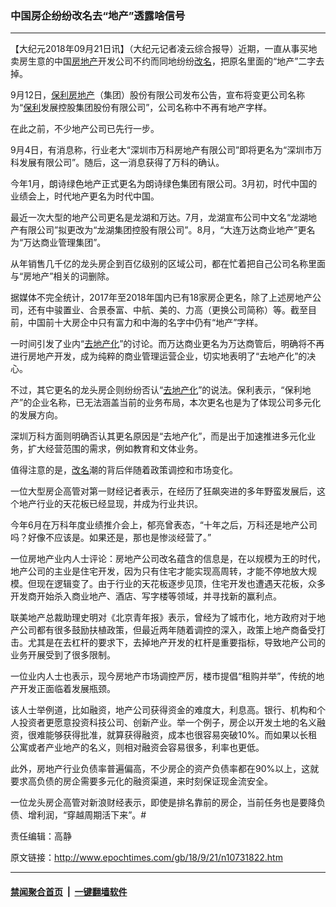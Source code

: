 ### 中国房企纷纷改名去“地产”透露啥信号
------------------------

<p>【大纪元2018年09月21日讯】（大纪元记者凌云综合报导）近期，一直从事买地卖房生意的中国<a href="http://www.epochtimes.com/gb/tag/%E6%88%BF%E5%9C%B0%E4%BA%A7.html">房地产</a>开发公司不约而同地纷纷<a href="http://www.epochtimes.com/gb/tag/%E6%94%B9%E5%90%8D.html">改名</a>，把原名里面的“地产”二字去掉。</p>
<p>9月12日，<a href="http://www.epochtimes.com/gb/tag/%E4%BF%9D%E5%88%A9.html">保利</a><a href="http://www.epochtimes.com/gb/tag/%E6%88%BF%E5%9C%B0%E4%BA%A7.html">房地产</a>（集团）股份有限公司发布公告，宣布将变更公司名称为“<a href="http://www.epochtimes.com/gb/tag/%E4%BF%9D%E5%88%A9.html">保利</a>发展控股集团股份有限公司”，公司名称中不再有地产字样。</p>
<p>在此之前，不少地产公司已先行一步。</p>
<p>9月4日，有消息称，行业老大“深圳市万科房地产有限公司”即将更名为“深圳市万科发展有限公司”。随后，这一消息获得了万科的确认。</p>
<p>今年1月，朗诗绿色地产正式更名为朗诗绿色集团有限公司。3月初，时代中国的业绩会上，时代地产更名为时代中国。</p>
<p>最近一次大型的地产公司更名是龙湖和万达。7月，龙湖宣布公司中文名“龙湖地产有限公司”拟更改为“龙湖集团控股有限公司”。8月，“大连万达商业地产”更名为“万达商业管理集团”。</p>
<p>从年销售几千亿的龙头房企到百亿级别的区域公司，都在忙着把自己公司名称里面与“房地产”相关的词删除。</p>
<p>据媒体不完全统计，2017年至2018年国内已有18家房企更名，除了上述房地产公司，还有中骏置业、合景泰富、中航、美的、力高（更换公司简称）等。截至目前，中国前十大房企中只有富力和中海的名字中仍有“地产”字样。</p>
<p>一时间引发了业内“<a href="http://www.epochtimes.com/gb/tag/%E5%8E%BB%E5%9C%B0%E4%BA%A7%E5%8C%96.html">去地产化</a>”的讨论。而万达商业更名为万达商管后，明确将不再进行房地产开发，成为纯粹的商业管理运营企业，切实地表明了“去地产化”的决心。</p>
<p>不过，其它更名的龙头房企则纷纷否认“<a href="http://www.epochtimes.com/gb/tag/%E5%8E%BB%E5%9C%B0%E4%BA%A7%E5%8C%96.html">去地产化</a>”的说法。保利表示，“保利地产”的企业名称，已无法涵盖当前的业务布局，本次更名也是为了体现公司多元化的发展方向。</p>
<p>深圳万科方面则明确否认其更名原因是“去地产化”，而是出于加速推进多元化业务，扩大经营范围的需求，例如教育和文体业务。</p>
<p>值得注意的是，<a href="http://www.epochtimes.com/gb/tag/%E6%94%B9%E5%90%8D.html">改名</a>潮的背后伴随着政策调控和市场变化。</p>
<p>一位大型房企高管对第一财经记者表示，在经历了狂飙突进的多年野蛮发展后，这个地产行业的天花板已经显现，并成为行业共识。</p>
<p>今年6月在万科年度业绩推介会上，郁亮曾表态，“十年之后，万科还是地产公司吗？好像不应该是。如果还是，那也是惨淡经营了。”</p>
<p>一位房地产业内人士评论：房地产公司改名蕴含的信息是，在以规模为王的时代，地产公司的主业是住宅开发，因为只有住宅才能实现高周转，才能不停地放大规模。但现在逻辑变了。由于行业的天花板逐步见顶，住宅开发也遭遇天花板，众多开发商开始杀入商业地产、酒店、写字楼等领域，并寻找新的赢利点。</p>
<p>联美地产总裁助理史明对《北京青年报》表示，曾经为了城市化，地方政府对于地产公司都有很多鼓励扶植政策，但最近两年随着调控的深入，政策上地产商备受打击。尤其是在去杠杆的要求下，去掉地产开发的杠杆是重要指标，导致地产公司的业务开展受到了很多限制。</p>
<p>一位业内人士也表示，现今房地产市场调控严厉，楼市提倡“租购并举”，传统的地产开发正面临着发展瓶颈。</p>
<p>该人士举例道，比如融资，地产公司获得资金的难度大，利息高。银行、机构和个人投资者更愿意投资科技公司、创新产业。举一个例子，房企以开发土地的名义融资，很难能够获得批准，就算获得融资，成本也很容易突破10%。而如果以长租公寓或者产业地产的名义，则相对融资会容易很多，利率也更低。</p>
<p>此外，房地产行业负债率普遍偏高，不少房企的资产负债率都在90%以上，这就要求高负债的房企需要多元化的融资渠道，来时刻保证现金流安全。</p>
<p>一位龙头房企高管对新浪财经表示，即使是排名靠前的房企，当前任务也是要降负债、增利润，“穿越周期活下来”。#</p>
<p>责任编辑：高静</p>

原文链接：http://www.epochtimes.com/gb/18/9/21/n10731822.htm


------------------------
#### [禁闻聚合首页](https://github.com/gfw-breaker/banned-news/blob/master/README.md) &nbsp;|&nbsp;  [一键翻墙软件](https://github.com/gfw-breaker/nogfw/blob/master/README.md)